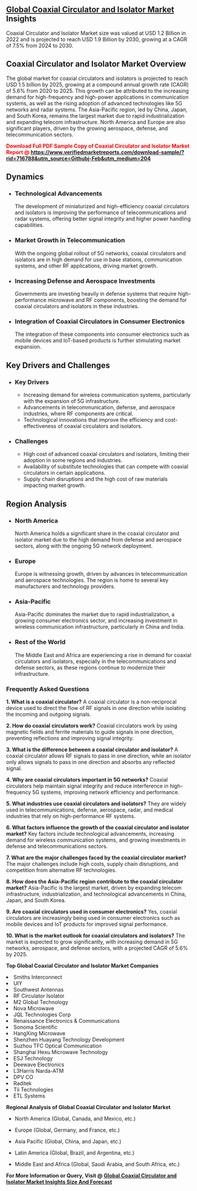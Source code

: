 <h2><a href="https://www.verifiedmarketreports.com/download-sample/?rid=716788&amp;utm_source=Githubj&amp;utm_medium=204" target="_blank">Global Coaxial Circulator and Isolator Market</a> Insights</h2><p>Coaxial Circulator and Isolator Market size was valued at USD 1.2 Billion in 2022 and is projected to reach USD 1.9 Billion by 2030, growing at a CAGR of 7.5% from 2024 to 2030.</p><p> <h2>Coaxial Circulator and Isolator Market Overview</h2> <p>The global market for coaxial circulators and isolators is projected to reach USD 1.5 billion by 2025, growing at a compound annual growth rate (CAGR) of 5.6% from 2020 to 2025. This growth can be attributed to the increasing demand for high-frequency and high-power applications in communication systems, as well as the rising adoption of advanced technologies like 5G networks and radar systems. The Asia-Pacific region, led by China, Japan, and South Korea, remains the largest market due to rapid industrialization and expanding telecom infrastructure. North America and Europe are also significant players, driven by the growing aerospace, defense, and telecommunication sectors.</p> <p><strong><p><span class=""><span style="color: #ff0000;"><strong>Download Full PDF Sample Copy of Coaxial Circulator and Isolator Market Report</strong> @ </span><a href="https://www.verifiedmarketreports.com/download-sample/?rid=716788&amp;utm_source=Githubj-Feb&amp;utm_medium=204" target="_blank">https://www.verifiedmarketreports.com/download-sample/?rid=716788&amp;utm_source=Githubj-Feb&amp;utm_medium=204</a></span></p></strong></p> <h2>Dynamics</h2> <ul> <li><h3>Technological Advancements</h3> The development of miniaturized and high-efficiency coaxial circulators and isolators is improving the performance of telecommunications and radar systems, offering better signal integrity and higher power handling capabilities.</li> <li><h3>Market Growth in Telecommunication</h3> With the ongoing global rollout of 5G networks, coaxial circulators and isolators are in high demand for use in base stations, communication systems, and other RF applications, driving market growth.</li> <li><h3>Increasing Defense and Aerospace Investments</h3> Governments are investing heavily in defense systems that require high-performance microwave and RF components, boosting the demand for coaxial circulators and isolators in these industries.</li> <li><h3>Integration of Coaxial Circulators in Consumer Electronics</h3> The integration of these components into consumer electronics such as mobile devices and IoT-based products is further stimulating market expansion.</li> </ul> <h2>Key Drivers and Challenges</h2> <ul> <li><h3>Key Drivers</h3> <ul> <li>Increasing demand for wireless communication systems, particularly with the expansion of 5G infrastructure.</li> <li>Advancements in telecommunication, defense, and aerospace industries, where RF components are critical.</li> <li>Technological innovations that improve the efficiency and cost-effectiveness of coaxial circulators and isolators.</li> </ul> </li> <li><h3>Challenges</h3> <ul> <li>High cost of advanced coaxial circulators and isolators, limiting their adoption in some regions and industries.</li> <li>Availability of substitute technologies that can compete with coaxial circulators in certain applications.</li> <li>Supply chain disruptions and the high cost of raw materials impacting market growth.</li> </ul> </li> </ul> <h2>Region Analysis</h2> <ul> <li><h3>North America</h3> North America holds a significant share in the coaxial circulator and isolator market due to the high demand from defense and aerospace sectors, along with the ongoing 5G network deployment.</li> <li><h3>Europe</h3> Europe is witnessing growth, driven by advances in telecommunication and aerospace technologies. The region is home to several key manufacturers and technology providers.</li> <li><h3>Asia-Pacific</h3> Asia-Pacific dominates the market due to rapid industrialization, a growing consumer electronics sector, and increasing investment in wireless communication infrastructure, particularly in China and India.</li> <li><h3>Rest of the World</h3> The Middle East and Africa are experiencing a rise in demand for coaxial circulators and isolators, especially in the telecommunications and defense sectors, as these regions continue to modernize their infrastructure.</li> </ul> <h3>Frequently Asked Questions</h3> <p><strong>1. What is a coaxial circulator?</strong> A coaxial circulator is a non-reciprocal device used to direct the flow of RF signals in one direction while isolating the incoming and outgoing signals.</p> <p><strong>2. How do coaxial circulators work?</strong> Coaxial circulators work by using magnetic fields and ferrite materials to guide signals in one direction, preventing reflections and improving signal integrity.</p> <p><strong>3. What is the difference between a coaxial circulator and isolator?</strong> A coaxial circulator allows RF signals to pass in one direction, while an isolator only allows signals to pass in one direction and absorbs any reflected signal.</p> <p><strong>4. Why are coaxial circulators important in 5G networks?</strong> Coaxial circulators help maintain signal integrity and reduce interference in high-frequency 5G systems, improving network efficiency and performance.</p> <p><strong>5. What industries use coaxial circulators and isolators?</strong> They are widely used in telecommunications, defense, aerospace, radar, and medical industries that rely on high-performance RF systems.</p> <p><strong>6. What factors influence the growth of the coaxial circulator and isolator market?</strong> Key factors include technological advancements, increasing demand for wireless communication systems, and growing investments in defense and telecommunications sectors.</p> <p><strong>7. What are the major challenges faced by the coaxial circulator market?</strong> The major challenges include high costs, supply chain disruptions, and competition from alternative RF technologies.</p> <p><strong>8. How does the Asia-Pacific region contribute to the coaxial circulator market?</strong> Asia-Pacific is the largest market, driven by expanding telecom infrastructure, industrialization, and technological advancements in China, Japan, and South Korea.</p> <p><strong>9. Are coaxial circulators used in consumer electronics?</strong> Yes, coaxial circulators are increasingly being used in consumer electronics such as mobile devices and IoT products for improved signal performance.</p> <p><strong>10. What is the market outlook for coaxial circulators and isolators?</strong> The market is expected to grow significantly, with increasing demand in 5G networks, aerospace, and defense sectors, with a projected CAGR of 5.6% by 2025.</p> </p><p><strong>Top Global Coaxial Circulator and Isolator Market Companies</strong></p><div data-test-id=""><p><li>Smiths Interconnect</li><li> UIY</li><li> Southwest Antennas</li><li> RF Circulator Isolator</li><li> M2 Global Technology</li><li> Nova Microwave</li><li> JQL Technologies Corp</li><li> Renaissance Electronics & Communications</li><li> Sonoma Scientific</li><li> HangXing Microwave</li><li> Shenzhen Huayang Technology Development</li><li> Suzhou TFC Optical Communication</li><li> Shanghai Hexu Microwave Technology</li><li> ESJ Technology</li><li> Deewave Electronics</li><li> L3Harris Narda-ATM</li><li> DPV CO</li><li> Raditek</li><li> Tii Technologies</li><li> ETL Systems</li></p><div><strong>Regional Analysis of&nbsp;Global Coaxial Circulator and Isolator Market</strong></div><ul><li dir="ltr"><p dir="ltr">North America&nbsp;(Global, Canada, and Mexico, etc.)</p></li><li dir="ltr"><p dir="ltr">Europe (Global, Germany, and France, etc.)</p></li><li dir="ltr"><p dir="ltr">Asia Pacific&nbsp;(Global, China, and Japan, etc.)</p></li><li dir="ltr"><p dir="ltr">Latin America&nbsp;(Global, Brazil, and Argentina, etc.)</p></li><li dir="ltr">Middle East and Africa&nbsp;(Global, Saudi Arabia, and South Africa, etc.)</li></ul><p><strong>For More Information or Query, Visit @&nbsp;</strong><strong><a href="https://www.verifiedmarketreports.com/product/coaxial-circulator-and-isolator-market/?utm_source=Githubj&amp;utm_medium=204" target="_blank">Global Coaxial Circulator and Isolator Market Insights Size And Forecast</a></strong></p></div>
